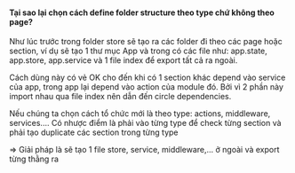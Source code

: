 #### Tại sao lại chọn cách define folder structure theo type chứ không theo page?

Như lúc trước trong folder store sẽ tạo ra các folder đi theo các page hoặc section, ví dụ sẽ tạo 1 thư  mục App và trong có
các file như:  app.state, app.store, app.service và 1 file index để export tất cả ra ngoài.

Cách dùng này có vẻ OK cho đến khi có 1 section khác depend vào service của app, trong app lại depend vào action của
module đó. Bởi vì 2 phần này import nhau qua file index nên dẫn đến circle dependencies.

Nếu chúng ta chọn cách tổ chức mới là theo type: actions, middleware, services.... Có nhược điểm là phải vào từng type để check từng section
và phải tạo duplicate các section trong từng type

=>  Giải pháp là sẽ tạo 1 file store, service, middleware,... ở ngoài và export từng thằng ra

